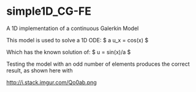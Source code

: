 # simple1D_CG-FE
A 1D implementation of a continuous Galerkin Model

This model is used to solve a 1D ODE:
  $ a u_x = cos(x) $
  
Which has the known solution of:
  $ u = sin(x)/a $

Testing the model with an odd number of elements produces the correct result, as shown here with 

http://i.stack.imgur.com/Qo0ab.png
